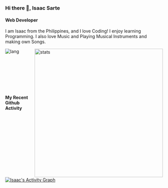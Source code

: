 ### Hi there 👋, Isaac Sarte
#### Web Developer

I am Isaac from the Philippines, and I love Coding! I enjoy learning Programming. I also love Music and Playing Musical Instruments and making own Songs. 

<p><img align="left" src="https://github-readme-stats.vercel.app/api/top-langs?username=IsaacSarte&show_icons=true&locale=en&layout=compact&theme=tokyonight" alt="lang" /></p>
<p>&nbsp;<img align="right" src="https://github-readme-stats.vercel.app/api?username=IsaacSarte&show_icons=true&theme=radical" alt="stats" width="410" /></p>

<br/><br><br><br><br><br>

<summary><b>My Recent Github Activity</b></summary>
<br/>
<a href="https://github.com/IsaacSarte"><img alt="Isaac's Activity Graph" src="https://activity-graph.herokuapp.com/graph?username=IsaacSarte&custom_title=Isaac%27s%20Contribution%20Graph&theme=rogue" /></a>
<br/>
